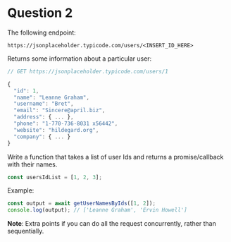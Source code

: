 # Question 2

The following endpoint:
```
https://jsonplaceholder.typicode.com/users/<INSERT_ID_HERE>
```

Returns some information about a particular user:

```javascript
// GET https://jsonplaceholder.typicode.com/users/1

{
  "id": 1,
  "name": "Leanne Graham",
  "username": "Bret",
  "email": "Sincere@april.biz",
  "address": { ... },
  "phone": "1-770-736-8031 x56442",
  "website": "hildegard.org",
  "company": { ... }
}
```

Write a function that takes a list of user Ids and returns a promise/callback with their names.

```javascript
const usersIdList = [1, 2, 3];
```

Example:

```javascript
const output = await getUserNamesByIds([1, 2]);
console.log(output); // ['Leanne Graham', 'Ervin Howell']
```

**Note**: Extra points if you can do all the request concurrently, rather than sequentially.
